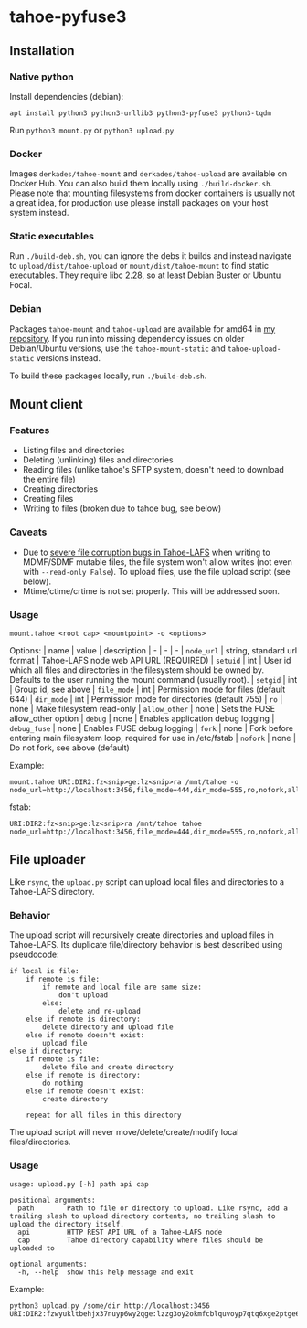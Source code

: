 # tahoe-pyfuse3

## Installation

### Native python

Install dependencies (debian):
```
apt install python3 python3-urllib3 python3-pyfuse3 python3-tqdm
```

Run `python3 mount.py` or `python3 upload.py`

### Docker

Images `derkades/tahoe-mount` and `derkades/tahoe-upload` are available on Docker Hub. You can also build them locally using `./build-docker.sh`. Please note that mounting filesystems from docker containers is usually not a great idea, for production use please install packages on your host system instead.

### Static executables
Run `./build-deb.sh`, you can ignore the debs it builds and instead navigate to `upload/dist/tahoe-upload` or `mount/dist/tahoe-mount` to find static executables. They require libc 2.28, so at least Debian Buster or Ubuntu Focal.

### Debian
Packages `tahoe-mount` and `tahoe-upload` are available for amd64 in [my repository](https://deb.rkslot.nl). If you run into missing dependency issues on older Debian/Ubuntu versions, use the `tahoe-mount-static` and `tahoe-upload-static` versions instead.

To build these packages locally, run `./build-deb.sh`.

## Mount client

### Features
- Listing files and directories
- Deleting (unlinking) files and directories
- Reading files (unlike tahoe's SFTP system, doesn't need to download the entire file)
- Creating directories
- Creating files
- Writing to files (broken due to tahoe bug, see below)

### Caveats
- Due to [severe file corruption bugs in Tahoe-LAFS](https://tahoe-lafs.org/trac/tahoe-lafs/ticket/3818) when writing to MDMF/SDMF mutable files, the file system won't allow writes (not even with `--read-only False`). To upload files, use the file upload script (see below).
- Mtime/ctime/crtime is not set properly. This will be addressed soon.

### Usage
```
mount.tahoe <root cap> <mountpoint> -o <options>
```

Options:
| name | value | description
| - | - | -
| `node_url` | string, standard url format | Tahoe-LAFS node web API URL (REQUIRED)
| `setuid` | int | User id which all files and directories in the filesystem should be owned by. Defaults to the user running the mount command (usually root).
| `setgid` | int | Group id, see above
| `file_mode` | int | Permission mode for files (default 644)
| `dir_mode` | int | Permission mode for directories (default 755)
| `ro` | none | Make filesystem read-only
| `allow_other` | none | Sets the FUSE allow_other option
| `debug` | none | Enables application debug logging
| `debug_fuse` | none | Enables FUSE debug logging
| `fork` | none | Fork before entering main filesystem loop, required for use in /etc/fstab
| `nofork` | none | Do not fork, see above (default)

Example:
```
mount.tahoe URI:DIR2:fz<snip>ge:lz<snip>ra /mnt/tahoe -o node_url=http://localhost:3456,file_mode=444,dir_mode=555,ro,nofork,allow_other
```
fstab:
```
URI:DIR2:fz<snip>ge:lz<snip>ra /mnt/tahoe tahoe node_url=http://localhost:3456,file_mode=444,dir_mode=555,ro,nofork,allow_other
```

## File uploader
Like `rsync`, the `upload.py` script can upload local files and directories to a Tahoe-LAFS directory.


### Behavior
The upload script will recursively create directories and upload files in Tahoe-LAFS. Its duplicate file/directory behavior is best described using pseudocode:

```
if local is file:
    if remote is file:
        if remote and local file are same size:
            don't upload
        else:
            delete and re-upload
    else if remote is directory:
        delete directory and upload file
    else if remote doesn't exist:
        upload file
else if directory:
    if remote is file:
        delete file and create directory
    else if remote is directory:
        do nothing
    else if remote doesn't exist:
        create directory

    repeat for all files in this directory
```
The upload script will never move/delete/create/modify local files/directories.

### Usage
```
usage: upload.py [-h] path api cap

positional arguments:
  path        Path to file or directory to upload. Like rsync, add a trailing slash to upload directory contents, no trailing slash to upload the directory itself.
  api         HTTP REST API URL of a Tahoe-LAFS node
  cap         Tahoe directory capability where files should be uploaded to

optional arguments:
  -h, --help  show this help message and exit
```

Example:
```
python3 upload.py /some/dir http://localhost:3456 URI:DIR2:fzwyukltbehjx37nuyp6wy2qge:lzzg3oy2okmfcblquvoyp7qtq6xge2ptge6srogn56hbn7ckhgra
```
